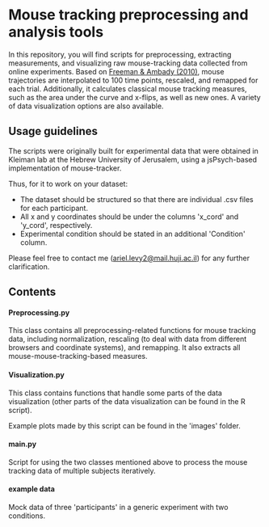 # Mouse tracking preprocessing and analysis tools
In this repository, you will find scripts for preprocessing, extracting measurements, and visualizing raw mouse-tracking data collected from online experiments.
Based on [Freeman & Ambady (2010)](https://link.springer.com/article/10.3758/BRM.42.1.226), mouse trajectories are interpolated to 100 time points, rescaled, and remapped for each trial. 
Additionally, it calculates classical mouse tracking measures, such as the area under the curve and x-flips, as well as new ones. A variety of data visualization options are also available. 

## Usage guidelines
The scripts were originally built for experimental data that were obtained in Kleiman lab at the Hebrew University of Jerusalem, using a jsPsych-based implementation of mouse-tracker. 

Thus, for it to work on your dataset:
- The dataset should be structured so that there are individual .csv files for each participant. 
- All x and y coordinates should be under the columns 'x_cord' and 'y_cord', respectively. 
- Experimental condition should be stated in an additional 'Condition' column. 

Please feel free to contact me (ariel.levy2@mail.huji.ac.il) for any further clarification.

## Contents

#### Preprocessing.py

This class contains all preprocessing-related functions for mouse tracking data, including normalization, rescaling (to deal with data from different browsers and coordinate systems), and remapping. It also extracts all mouse-mouse-tracking-based measures.

#### Visualization.py

This class contains functions that handle some parts of the data visualization (other parts of the data visualization can be found in the R script).

Example plots made by this script can be found in the 'images' folder.
#### main.py

Script for using the two classes mentioned above to process the mouse tracking data of multiple subjects iteratively.

#### example data
Mock data of three 'participants' in a generic experiment with two conditions.


